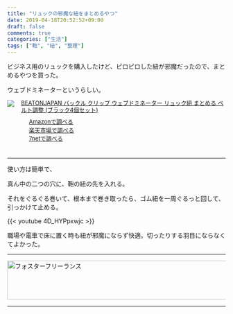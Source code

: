 ```yaml
---
title: "リュックの邪魔な紐をまとめるやつ"
date: 2019-04-18T20:52:52+09:00
draft: false
comments: true
categories: ["生活"]
tags: ["鞄", "紐", "整理"]
---
```


ビジネス用のリュックを購入したけど、ピロピロした紐が邪魔だったので、まとめるやつを買った。

ウェブドミネーターというらしい。

 <!--more-->

<div class="kaerebalink-box" style="text-align:left;padding-bottom:20px;font-size:small;zoom: 1;overflow: hidden;">
    <div class="kaerebalink-image" style="float:left;margin:0 15px 10px 0;"><a
            href="//af.moshimo.com/af/c/click?a_id=1414800&amp;p_id=170&amp;pc_id=185&amp;pl_id=4062&amp;url=https%3A%2F%2Fwww.amazon.co.jp%2FBEATONJAPAN-%25E3%2582%25A6%25E3%2582%25A7%25E3%2583%2596%25E3%2583%2589%25E3%2583%259F%25E3%2583%258D%25E3%2583%25BC%25E3%2582%25BF%25E3%2583%25BC-%25E3%2583%25AA%25E3%2583%25A5%25E3%2583%2583%25E3%2582%25AF%25E7%25B4%2590-%25E3%2583%2599%25E3%2583%25AB%25E3%2583%2588%25E8%25AA%25BF%25E6%2595%25B4-%25E3%2583%2596%25E3%2583%25A9%25E3%2583%2583%25E3%2582%25AF4%25E5%2580%258B%25E3%2582%25BB%25E3%2583%2583%25E3%2583%2588%2Fdp%2FB07HY44KR3"
            target="_blank" rel="nofollow"><img
                src="https://images-fe.ssl-images-amazon.com/images/I/41Eb%2BGTRtuL._SL160_.jpg"
                style="border: none;" /></a><img
            src="//i.moshimo.com/af/i/impression?a_id=1414800&amp;p_id=170&amp;pc_id=185&amp;pl_id=4062" width="1" height="1"
            style="border:none;"></div>
    <div class="kaerebalink-info" style="line-height:120%;zoom: 1;overflow: hidden;">
        <div class="kaerebalink-name" style="margin-bottom:10px;line-height:120%"><a
                href="//af.moshimo.com/af/c/click?a_id=1414800&amp;p_id=170&amp;pc_id=185&amp;pl_id=4062&amp;url=https%3A%2F%2Fwww.amazon.co.jp%2FBEATONJAPAN-%25E3%2582%25A6%25E3%2582%25A7%25E3%2583%2596%25E3%2583%2589%25E3%2583%259F%25E3%2583%258D%25E3%2583%25BC%25E3%2582%25BF%25E3%2583%25BC-%25E3%2583%25AA%25E3%2583%25A5%25E3%2583%2583%25E3%2582%25AF%25E7%25B4%2590-%25E3%2583%2599%25E3%2583%25AB%25E3%2583%2588%25E8%25AA%25BF%25E6%2595%25B4-%25E3%2583%2596%25E3%2583%25A9%25E3%2583%2583%25E3%2582%25AF4%25E5%2580%258B%25E3%2582%25BB%25E3%2583%2583%25E3%2583%2588%2Fdp%2FB07HY44KR3"
                target="_blank" rel="nofollow">BEATONJAPAN バックル クリップ ウェブドミネーター リュック紐 まとめる ベルト調整 (ブラック4個セット)</a><img
                src="//i.moshimo.com/af/i/impression?a_id=1414800&amp;p_id=170&amp;pc_id=185&amp;pl_id=4062" width="1" height="1"
                style="border:none;">
        </div>
        <div class="kaerebalink-detail" style="margin-bottom:5px;"></div>
        <div class="kaerebalink-link1" style="margin-top:10px;">
            <div class="shoplinkamazon"
                style="margin-right:5px;background: url('//img.yomereba.com/tam_k_01.gif') 0 0 no-repeat;padding: 2px 0 2px 18px;white-space: nowrap;">
                <a href="//af.moshimo.com/af/c/click?a_id=1414800&p_id=170&pc_id=185&pl_id=4062&s_v=b5Rz2P0601xu&url=https%3A%2F%2Fwww.amazon.co.jp%2Fgp%2Fsearch%3Fkeywords%3D%25E3%2582%25A6%25E3%2582%25A7%25E3%2583%2596%25E3%2583%2589%25E3%2583%259F%25E3%2583%258D%25E3%2583%25BC%25E3%2582%25BF%25E3%2583%25BC%26__mk_ja_JP%3D%25E3%2582%25AB%25E3%2582%25BF%25E3%2582%25AB%25E3%2583%258A"
                    target="_blank" rel="nofollow">Amazonで調べる</a><img
                    src="//i.moshimo.com/af/i/impression?a_id=1414800&p_id=170&pc_id=185&pl_id=4062" width="1"
                    height="1" style="border:none;"></div>
            <div class="shoplinkrakuten"
                style="margin-right:5px;background: url('//img.yomereba.com/tam_k_01.gif') 0 -50px no-repeat;padding: 2px 0 2px 18px;white-space: nowrap;">
                <a href="//af.moshimo.com/af/c/click?a_id=1414727&p_id=54&pc_id=54&pl_id=616&s_v=b5Rz2P0601xu&url=https%3A%2F%2Fsearch.rakuten.co.jp%2Fsearch%2Fmall%2F%25E3%2582%25A6%25E3%2582%25A7%25E3%2583%2596%25E3%2583%2589%25E3%2583%259F%25E3%2583%258D%25E3%2583%25BC%25E3%2582%25BF%25E3%2583%25BC%2F-%2Ff.1-p.1-s.1-sf.0-st.A-v.2%3Fx%3D0"
                    target="_blank" rel="nofollow">楽天市場で調べる</a><img
                    src="//i.moshimo.com/af/i/impression?a_id=1414727&p_id=54&pc_id=54&pl_id=616" width="1" height="1"
                    style="border:none;"></div>
            <div class="shoplinkseven"
                style="margin-right:5px;background: url('//img.yomereba.com/tam_k_01.gif') 0 -100px no-repeat;padding: 2px 0 2px 18px;white-space: nowrap;">
                <a href="//af.moshimo.com/af/c/click?a_id=1414728&p_id=932&pc_id=1188&pl_id=12456&s_v=b5Rz2P0601xu&url=http%3A%2F%2F7net.omni7.jp%2Fsearch%2F%3Fkeyword%3D%25E3%2582%25A6%25E3%2582%25A7%25E3%2583%2596%25E3%2583%2589%25E3%2583%259F%25E3%2583%258D%25E3%2583%25BC%25E3%2582%25BF%25E3%2583%25BC%26searchKeywordFlg%3D1"
                    target="_blank"
                    rel="nofollow"><img src="//i.moshimo.com/af/i/impression?a_id=1414728&p_id=932&pc_id=1188&pl_id=12456" width="1" height="1" style="border:none;">7netで調べる
                        </a> </div> </div> </div> <div class="booklink-footer" style="clear: left"></div>
        </div>

---

使い方は簡単で、

真ん中の二つの穴に、鞄の紐の先を入れる。

それをぐるぐる巻いて、根本まで巻き取ったら、ゴム紐を一周ぐるっと回して、引っかけて止める。

{{< youtube 4D_HYPpxwjc >}}

職場や電車で床に置く時も紐が邪魔にならず快適。切ったりする羽目にならなくてよかった。

---

<a href="https://t.afi-b.com/visit.php?guid=ON&a=C9511S-D324435S&p=J690746r" target="_blank" rel="nofollow"><img src="https://www.afi-b.com/upload_image/9511-1520235201-3.gif" width="728" height="90" style="border:none;" alt="フォスターフリーランス" /></a><img src="https://t.afi-b.com/lead/C9511S/J690746r/D324435S" width="1" height="1" style="border:none;" />

---